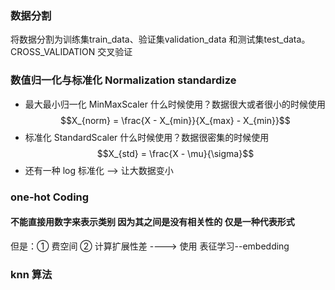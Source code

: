 ### 数据分割
将数据分割为训练集train_data、验证集validation_data 和测试集test_data。
CROSS_VALIDATION 交叉验证
###  数值归一化与标准化 Normalization standardize
+ 最大最小归一化 MinMaxScaler  什么时候使用？数据很大或者很小的时候使用
$$X_{norm} = \frac{X - X_{min}}{X_{max} - X_{min}}$$
+ 标准化 StandardScaler  什么时候使用？数据很密集的时候使用
$$X_{std} = \frac{X - \mu}{\sigma}$$
+ 还有一种 log 标准化   --> 让大数据变小

### one-hot Coding
####  不能直接用数字来表示类别  因为其之间是没有相关性的 仅是一种代表形式
但是：① 费空间 ② 计算扩展性差 ---->  使用 表征学习--embedding

### knn 算法



